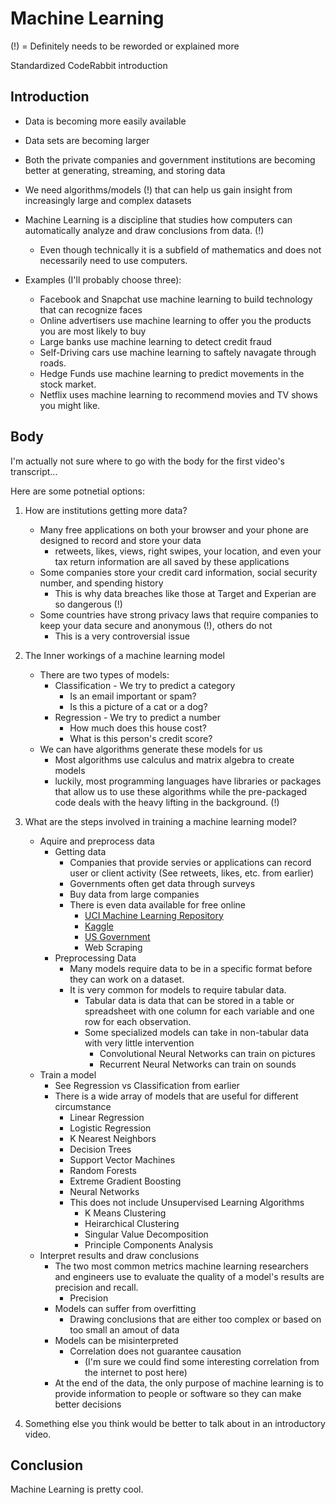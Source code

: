 # Machine Learning

(!) = Definitely needs to be reworded or explained more

Standardized CodeRabbit introduction

Introduction
------------------------------------------------------------------------------
* Data is becoming more easily available
* Data sets are becoming larger
* Both the private companies and government institutions are becoming better at
  generating, streaming, and storing data
 
* We need algorithms/models (!) that can help us gain insight from increasingly 
  large and complex datasets

* Machine Learning is a discipline that studies how computers can automatically 
  analyze and draw conclusions from data. (!)
  * Even though technically it is a subfield of mathematics and does not 
    necessarily need to use computers.

* Examples (I'll probably choose three):
  * Facebook and Snapchat use machine learning to build technology that can 
    recognize faces
  * Online advertisers use machine learning to offer you the products you are 
    most likely to buy
  * Large banks use machine learning to detect credit fraud
  * Self-Driving cars use machine learning to saftely navagate through roads.
  * Hedge Funds use machine learning to predict movements in the stock market.
  * Netflix uses machine learning to recommend movies and TV shows you might 
    like.

Body
------------------------------------------------------------------------------
I'm actually not sure where to go with the body for the first video's transcript...

Here are some potnetial options:

1. How are institutions getting more data?
    * Many free applications on both your browser and your phone are designed to
      record and store your data
      * retweets, likes, views, right swipes, your location, and even your tax 
        return information are all saved by these applications
    * Some companies store your credit card information, social security number,
      and spending history
      * This is why data breaches like those at Target and Experian are so
        dangerous (!)
    * Some countries have strong privacy laws that require companies to keep
      your data secure and anonymous (!), others do not
      * This is a very controversial issue
     
2. The Inner workings of a machine learning model
    * There are two types of models:
      * Classification - We try to predict a category
        * Is an email important or spam?
        * Is this a picture of a cat or a dog?
      * Regression - We try to predict a number
        * How much does this house cost?
        * What is this person's credit score?
    * We can have algorithms generate these models for us
      * Most algorithms use calculus and matrix algebra to create models
      * luckily, most programming languages have libraries or packages that allow
        us to use these algorithms while the pre-packaged code deals with the
        heavy lifting in the background. (!)
  
  3. What are the steps involved in training a machine learning model?
      * Aquire and preprocess data
        * Getting data
          * Companies that provide servies or applications can record user
            or client activity (See retweets, likes, etc. from earlier)
          * Governments often get data through surveys
          * Buy data from large companies
          * There is even data available for free online
            * [UCI Machine Learning Repository](http://archive.ics.uci.edu/ml/index.php)
            * [Kaggle](https://www.kaggle.com/datasets)
            * [US Government](https://www.data.gov/)
            * Web Scraping
        * Preprocessing Data
          * Many models require data to be in a specific format before they can
            work on a dataset.
          * It is very common for models to require tabular data.
            * Tabular data is data that can be stored in a table or spreadsheet
              with one column for each variable and one row for each observation.
            * Some specialized models can take in non-tabular data with very little
              intervention
              * Convolutional Neural Networks can train on pictures
              * Recurrent Neural Networks can train on sounds
      * Train a model
        * See Regression vs Classification from earlier
        * There is a wide array of models that are useful for different circumstance
          * Linear Regression
          * Logistic Regression
          * K Nearest Neighbors
          * Decision Trees
          * Support Vector Machines
          * Random Forests
          * Extreme Gradient Boosting
          * Neural Networks
          * This does not include Unsupervised Learning Algorithms
            * K Means Clustering
            * Heirarchical Clustering
            * Singular Value Decomposition
            * Principle Components Analysis
      * Interpret results and draw conclusions
        * The two most common metrics machine learning researchers and engineers
          use to evaluate the quality of a model's results are precision and
          recall.
          *  Precision 
        * Models can suffer from overfitting
          * Drawing conclusions that are either too complex or based on too
            small an amout of data
        * Models can be misinterpreted
          * Correlation does not guarantee causation
            * (I'm sure we could find some interesting correlation from the 
              internet to post here)
        * At the end of the data, the only purpose of machine learning is to
          provide information to people or software so they can make better
          decisions
          
4. Something else you think would be better to talk about in an introductory
   video.
     
Conclusion
-------------------------------------------------------------------------------
Machine Learning is pretty cool.
